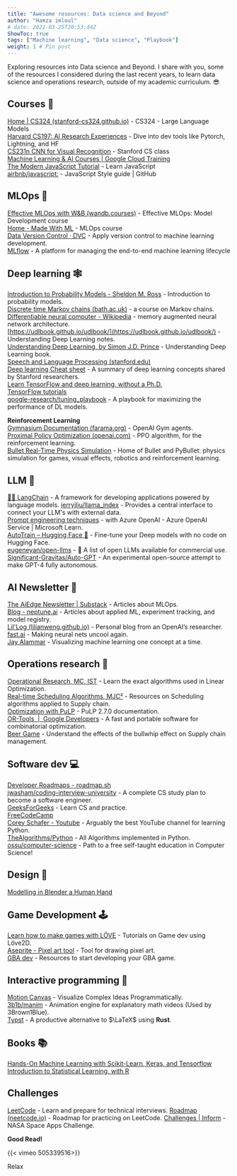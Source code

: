 ```yaml
---
title: "Awesome resources: Data science and Beyond"
author: "Hamza imloul"
# date: 2021-03-25T20:53:44Z
ShowToc: true
tags: ["Machine learning", "Data science", "Playbook"]
weight: 1 # Pin post
---
```


Exploring resources into Data science and Beyond. I share with you, some of the resources I considered during the last recent years, to learn data science and operations research, outside of my academic curriculum. 😎

## Courses 📝

[Home | CS324 (stanford-cs324.github.io)](https://stanford-cs324.github.io/winter2022/) - CS324 - Large Language Models  
[Harvard CS197: AI Research Experiences](https://www.cs197.seas.harvard.edu/) - Dive into dev tools like Pytorch, Lightning, and HF  
[CS231n CNN for Visual Recognition](https://cs231n.github.io/) - Stanford CS class  
[Machine Learning & AI Courses | Google Cloud Training](https://cloud.google.com/training/machinelearning-ai)  
[The Modern JavaScript Tutorial](https://javascript.info/) - Learn JavaScript  
[airbnb/javascript:](https://github.com/airbnb/javascript) - JavaScript Style guide | GitHub  

## MLOps 🤖

[Effective MLOps with W&B (wandb.courses)](https://www.wandb.courses/courses/effective-mlops-model-development) - Effective MLOps: Model Development course  
[Home - Made With ML](https://madewithml.com/) - MLOps course  
[Data Version Control · DVC](https://dvc.org/) - Apply version control to machine learning development.  
[MLflow](https://mlflow.org/docs/latest/index.html) -  A platform for managing the end-to-end machine learning lifecycle

## Deep learning 🕸

[Introduction to Probability Models - Sheldon M. Ross](http://mitran-lab.amath.unc.edu/courses/MATH768/biblio/introduction-to-prob-models-11th-edition.PDF) - Introduction to probability models.  
[Discrete time Markov chains (bath.ac.uk)](https://people.bath.ac.uk/maspm/Prob2B-Part1.pdf) - a course on Markov chains.  
[Differentiable neural computer - Wikipedia](https://en.wikipedia.org/wiki/Differentiable_neural_computer) - memory augmented neural network architecture.  
[](https://udlbook.github.io/udlbook/)[https://udlbook.github.io/udlbook/](https://udlbook.github.io/udlbook/) - Understanding Deep Learning notes.  
[Understanding Deep Learning, by Simon J.D. Prince](https://udlbook.github.io/udlbook/) - Understanding Deep Learning book.  
[Speech and Language Processing (stanford.edu)](http://web.stanford.edu/~jurafsky/slp3/)  
[Deep learning Cheat sheet](https://stanford.edu/~shervine/teaching/cs-229/cheatsheet-deep-learning) - A summary of deep learning concepts shared by Stanford researchers.  
[Learn TensorFlow and deep learning, without a Ph.D.](https://cloud.google.com/blog/products/ai-machine-learning/learn-tensorflow-and-deep-learning-without-a-phd)  
[TensorFlow tutorials](https://www.tensorflow.org/tutorials/)  
[google-research/tuning_playbook](https://github.com/google-research/tuning_playbook) - A playbook for maximizing the performance of DL models.  

**Reinforcement Learning**  
[Gymnasium Documentation (farama.org)](https://gymnasium.farama.org/) - OpenAI Gym agents.  
[Proximal Policy Optimization (openai.com)](https://openai.com/blog/openai-baselines-ppo/) - PPO algorithm, for the reinforcement learning.  
[Bullet Real-Time Physics Simulation](https://pybullet.org/wordpress/) - Home of Bullet and PyBullet: physics simulation for games, visual effects, robotics and reinforcement learning.  

## LLM 💬

[🦜🔗 LangChain](https://python.langchain.com/en/latest/index.html) - A framework for developing applications powered by language models.
[jerryjliu/llama_index](https://github.com/jerryjliu/llama_index) - Provides a central interface to connect your LLM's with external data.  
[Prompt engineering techniques](https://learn.microsoft.com/en-us/azure/cognitive-services/openai/concepts/advanced-prompt-engineering?pivots=programming-language-chat-completions) -  with Azure OpenAI - Azure OpenAI Service | Microsoft Learn.  
[AutoTrain – Hugging Face 🤗](https://huggingface.co/autotrain) - Fine-tune your Deep models with no code on Hugging Face.  
[eugeneyan/open-llms](https://github.com/eugeneyan/open-llms) - 🤖 A list of open LLMs available for commercial use.  
[Significant-Gravitas/Auto-GPT](https://github.com/Significant-Gravitas/Auto-GPT) - An experimental open-source attempt to make GPT-4 fully autonomous.  

## AI Newsletter 📰

[The AiEdge Newsletter | Substack](https://newsletter.theaiedge.io/) - Articles about MLOps.  
[Blog - neptune.ai](https://neptune.ai/blog) - Articles about applied ML, experiment tracking, and model registry.  
[Lil'Log (lilianweng.github.io)](https://lilianweng.github.io/) - Personal blog from an OpenAI’s researcher.  
[fast.ai](https://www.fast.ai/) - Making neural nets uncool again.  
[Jay Alammar](https://jalammar.github.io/) - Visualizing machine learning one concept at a time.  

## Operations research 🧩

[Operational Research, MC, IST](http://web.tecnico.ulisboa.pt/~mcasquilho/compute/_linpro/index.php) - Learn the exact algorithms used in Linear Optimization.  
[Real-time Scheduling Algorithms, MJC²](https://www.mjc2.com/research-scheduling-algorithms.htm) - Resources on Scheduling algorithms applied to Supply chain.  
[Optimization with PuLP](https://coin-or.github.io/pulp/) - PuLP 2.7.0 documentation.  
[OR-Tools  |  Google Developers](https://developers.google.com/optimization) - A fast and portable software for combinatorial optimization.  
[Beer Game](https://beergame.masystem.se/game/-MMKjG2kQcu1YXI-9Ju0/play#retailer) - Understand the effects of the bullwhip effect on Supply chain management.  

## Software dev 💻

[Developer Roadmaps - roadmap.sh](https://roadmap.sh/)  
[jwasham/coding-interview-university](https://github.com/jwasham/coding-interview-university) - A complete CS study plan to become a software engineer.  
[GeeksForGeeks](https://www.geeksforgeeks.org/) - Learn CS and practice.  
[FreeCodeCamp](https://www.freecodecamp.org/learn)  
[Corey Schafer - Youtube](https://www.youtube.com/channel/UCCezIgC97PvUuR4_gbFUs5g) - Arguably the best YouTube channel for learning Python.  
[TheAlgorithms/Python](https://github.com/TheAlgorithms/Python) - All Algorithms implemented in Python.  
[ossu/computer-science](https://github.com/ossu/computer-science) - Path to a free self-taught education in Computer Science!  

## Design 📐

[Modelling in Blender a Human Hand](https://topologyguides.com/)    

## Game Development 🕹️

[Learn how to make games with LÖVE](https://sheepolution.com/learn) - Tutorials on Game dev using Löve2D.  
[Aseprite - Pixel art tool](https://www.aseprite.org/) - Tool for drawing pixel art.  
[GBA dev](https://gbadev.net/) - Resources to start developing your GBA game.  
## Interactive programming 🔀

[Motion Canvas](https://motioncanvas.io/) - Visualize Complex Ideas Programmatically.  
[3b1b/manim](https://github.com/3b1b/manim) - Animation engine for explanatory math videos (Used by 3Brown1Blue).  
[Typst](https://typst.app/) - A productive alternative to $\LaTeX$ using **Rust**.

## Books 📚

[Hands-On Machine Learning with Scikit-Learn, Keras, and Tensorflow](https://www.amazon.fr/Hands-Machine-Learning-Scikit-learn-Tensorflow/dp/1492032646)  
[Introduction to Statistical Learning, with R](https://www.ime.unicamp.br/~dias/Intoduction%20to%20Statistical%20Learning.pdf)  
  
## Challenges

[LeetCode](https://leetcode.com/) - Learn and prepare for technical interviews.
[Roadmap (neetcode.io)](https://neetcode.io/roadmap) - Roadmap for practicing on LeetCode.
[Challenges | Inform](https://2020.spaceappschallenge.org/challenges/inform/) - NASA Space Apps Challenge.  

**Good Read!**

{{< vimeo 505339516>}}

Relax 

